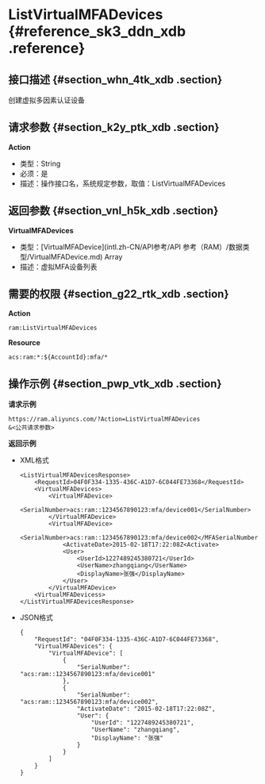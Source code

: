 # ListVirtualMFADevices {#reference_sk3_ddn_xdb .reference}

## 接口描述 {#section_whn_4tk_xdb .section}

创建虚拟多因素认证设备

## 请求参数 {#section_k2y_ptk_xdb .section}

**Action**

-   类型：String
-   必须：是
-   描述：操作接口名，系统规定参数，取值：ListVirtualMFADevices

## 返回参数 {#section_vnl_h5k_xdb .section}

**VirtualMFADevices**

-   类型：[VirtualMFADevice](intl.zh-CN/API参考/API 参考（RAM）/数据类型/VirtualMFADevice.md) Array
-   描述：虚拟MFA设备列表

## 需要的权限 {#section_g22_rtk_xdb .section}

**Action**

```
ram:ListVirtualMFADevices
```

**Resource**

```
acs:ram:*:${AccountId}:mfa/*
```

## 操作示例 {#section_pwp_vtk_xdb .section}

**请求示例**

```
https://ram.aliyuncs.com/?Action=ListVirtualMFADevices
&<公共请求参数>
```

**返回示例**

-   XML格式

    ```
    <ListVirtualMFADevicesResponse>
        <RequestId>04F0F334-1335-436C-A1D7-6C044FE73368</RequestId>
        <VirtualMFADevices>
            <VirtualMFADevice>
                <SerialNumber>acs:ram::1234567890123:mfa/device001</SerialNumber>
            </VirtualMFADevice>
            <VirtualMFADevice>
                <SerialNumber>acs:ram::1234567890123:mfa/device002</MFASerialNumber>
                <ActivateDate>2015-02-18T17:22:08Z<Activate>
                <User>
                    <UserId>1227489245380721</UserId>
                    <UserName>zhangqiang</UserName>
                    <DisplayName>张强</DisplayName>
                </User>
            </VirtualMFADevice>
        <VirtualMFADevicess>
    </ListVirtualMFADevicesResponse>
    ```

-   JSON格式

    ```
    {
        "RequestId": "04F0F334-1335-436C-A1D7-6C044FE73368",
        "VirtualMFADevices": {
            "VirtualMFADevice": [
                {
                    "SerialNumber": "acs:ram::1234567890123:mfa/device001"
                },
                {
                    "SerialNumber": "acs:ram::1234567890123:mfa/device002",
                    "ActivateDate": "2015-02-18T17:22:08Z",
                    "User": {
                        "UserId": "1227489245380721",
                        "UserName": "zhangqiang",
                        "DisplayName": "张强"
                    }
                }
            ]
        }
    }
    ```



